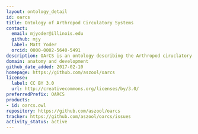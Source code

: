 ```yaml
---
layout: ontology_detail
id: oarcs
title: Ontology of Arthropod Circulatory Systems
contact:
  email: mjyoder@illinois.edu
  github: mjy
  label: Matt Yoder
  orcid: 0000-0002-5640-5491
description: OArCS is an ontology describing the Arthropod ciruclatory system.
domain: anatomy and development
github_date_added: 2017-02-10
homepage: https://github.com/aszool/oarcs
license:
  label: CC BY 3.0
  url: http://creativecommons.org/licenses/by/3.0/
preferredPrefix: OARCS
products:
- id: oarcs.owl
repository: https://github.com/aszool/oarcs
tracker: https://github.com/aszool/oarcs/issues
activity_status: active
---
```

